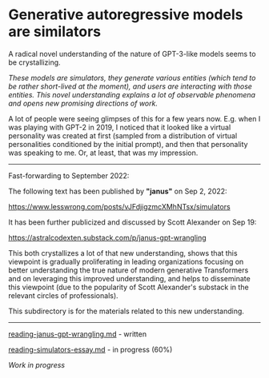 # Generative autoregressive models are similators

A radical novel understanding of the nature of GPT-3-like models seems to be crystallizing.

_These models are simulators, they generate various entities (which tend to be rather short-lived at the moment),
and users are interacting with those entities. This novel understanding explains a lot of observable phenomena and
opens new promising directions of work._

A lot of people were seeing glimpses of this for a few years now. E.g. when I was playing with GPT-2 in 2019, I noticed that
it looked like a virtual personality was created at first (sampled from a distribution of virtual personalities
conditioned by the initial prompt), and then that personality was speaking to me. Or, at least, that was my impression.

---

Fast-forwarding to September 2022:

The following text has been published by **"janus"** on Sep 2, 2022:

https://www.lesswrong.com/posts/vJFdjigzmcXMhNTsx/simulators

It has been further publicized and discussed by Scott Alexander on Sep 19:

https://astralcodexten.substack.com/p/janus-gpt-wrangling

This both crystallizes a lot of that new understanding, shows that this viewpoint is gradually proliferating in leading
organizations focusing on better understanding the true nature of modern generative Transformers and on leveraging this
improved understanding, and helps to disseminate this viewpoint (due to the popularity of Scott Alexander's substack in
the relevant circles of professionals).

This subdirectory is for the materials related to this new understanding.

---

[reading-janus-gpt-wrangling.md](reading-janus-gpt-wrangling.md) - written

[reading-simulators-essay.md](reading-simulators-essay.md) - in progress (60%)

_Work in progress_

